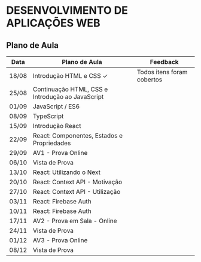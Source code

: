 # DESENVOLVIMENTO DE APLICAÇÕES WEB

## Plano de Aula

| Data      | Plano de Aula| Feedback|
| ----------- | ----------- |----------- |
| 18/08      | Introdução HTML e CSS  &check;      | Todos itens foram cobertos |
| 25/08   | Continuação HTML, CSS e Introdução ao JavaScript        |
| 01/09   | JavaScript / ES6|
| 08/09   | TypeScript |
| 15/09   | Introdução React |
| 22/09   | React: Componentes, Estados e Propriedades |
| 29/09   | AV1 - Prova Online  |
| 06/10   | Vista de Prova |
| 13/10   | React: Utilizando o Next |
| 20/10   | React: Context API - Motivação |
| 27/10   | React: Context API - Utilização|
| 03/11   | React: Firebase Auth |
| 10/11   | React: Firebase Auth |
| 17/11   | AV2 - Prova em Sala - Online  |
| 24/11   | Vista de Prova |
| 01/12   | AV3 - Prova Online  |
| 08/12   | Vista de Prova | 

